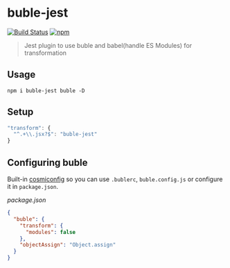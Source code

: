 # buble-jest

[![Build Status](https://img.shields.io/travis/QingWei-Li/buble-jest.svg?style=flat-square)](https://travis-ci.org/QingWei-Li/buble-jest)
[![npm](https://img.shields.io/npm/v/buble-jest.svg?style=flat-square)](https://www.npmjs.com/package/buble-jest)

> Jest plugin to use buble and babel(handle ES Modules) for transformation

## Usage

```shell
npm i buble-jest buble -D
```

## Setup

```js
"transform": {
  "^.+\\.jsx?$": "buble-jest"
}
```

## Configuring buble


Built-in [cosmiconfig](https://github.com/davidtheclark/cosmiconfig) so you can use `.bublerc`, `buble.config.js` or configure it in `package.json`.

*package.json*
```json
{
  "buble": {
    "transform": {
      "modules": false
    },
    "objectAssign": "Object.assign"
  }
}
```
